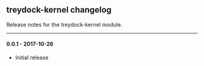 ## treydock-kernel changelog

Release notes for the treydock-kernel module.

------------------------------------------

#### 0.0.1 - 2017-10-26

* Initial release

